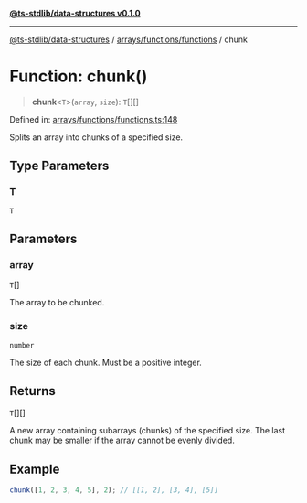 [**@ts-stdlib/data-structures v0.1.0**](../../../../README.md)

***

[@ts-stdlib/data-structures](../../../../README.md) / [arrays/functions/functions](../README.md) / chunk

# Function: chunk()

> **chunk**\<`T`\>(`array`, `size`): `T`[][]

Defined in: [arrays/functions/functions.ts:148](https://github.com/gabaudette/ts-stdlib/blob/8e7816af16ba99a04cff637dfff9fab2e1e392d8/packages/data-structures/src/arrays/functions/functions.ts#L148)

Splits an array into chunks of a specified size.

## Type Parameters

### T

`T`

## Parameters

### array

`T`[]

The array to be chunked.

### size

`number`

The size of each chunk. Must be a positive integer.

## Returns

`T`[][]

A new array containing subarrays (chunks) of the specified size.
         The last chunk may be smaller if the array cannot be evenly divided.

## Example

```typescript
chunk([1, 2, 3, 4, 5], 2); // [[1, 2], [3, 4], [5]]
```
